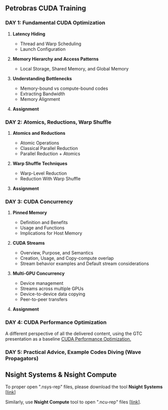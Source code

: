 ## Petrobras CUDA Training
     
### **DAY 1: Fundamental CUDA Optimization**

1. **Latency Hiding**
   - Thread and Warp Scheduling
   - Launch Configuration

2. **Memory Hierarchy and Access Patterns**
   - Local Storage, Shared Memory, and Global Memory
     
3. **Understanding Bottlenecks**
   - Memory-bound vs compute-bound codes
   - Extracting Bandwidth
   -  Memory Alignment

4. **Assignment**
   
### **DAY 2: Atomics, Reductions, Warp Shuffle**
1. **Atomics and Reductions**
   - Atomic Operations
   - Classical Parallel Reduction
   - Parallel Reduction + Atomics

2. **Warp Shuffle Techniques**
   - Warp-Level Reduction
   - Reduction With Warp Shuffle

3. **Assignment**
   
### **DAY 3: CUDA Concurrency**
1. **Pinned Memory**
   - Definition and Benefits
   - Usage and Functions
   - Implications for Host Memory
     
2. **CUDA Streams**
   - Overview, Purpose, and Semantics
   - Creation, Usage, and Copy-compute overlap
   - Stream behavior examples and Default stream considerations
     
3. **Multi-GPU Concurrency**
    - Device management
    - Streams across multiple GPUs
    - Device-to-device data copying
    - Peer-to-peer transfers
      
4. **Assignment**
   
### **DAY 4: CUDA Performance Optimization**

A different perspective of all the delivered content, using the GTC presentation as a baseline [CUDA Performance Optimization.](https://www.nvidia.com/en-us/on-demand/session/gtc24-s62191/)

### **DAY 5: Practical Advice, Example Codes Diving (Wave Propagators)**

## Nsight Systems & Nsight Compute

To proper open ".nsys-rep" files, please download the tool **Nsight Systems** [[link](https://developer.nvidia.com/nsight-systems/get-started)]

Similarly, use **Nsight Compute** tool to open ".ncu-rep" files [[link](https://developer.nvidia.com/tools-overview/nsight-compute/get-started)].
